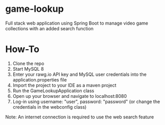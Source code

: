 # game-lookup
Full stack web application using Spring Boot to manage video game collections with an added search function

# How-To
1. Clone the repo
2. Start MySQL 8
3. Enter your rawg.io API key and MySQL user credentials into the application.properties file
4. Import the project to your IDE as a maven project
5. Run the GameLookupApplication class
6. Open up your browser and navigate to localhost:8080
7. Log-in using username: "user", password: "password" (or change the credentials in the webconfig class)

Note: An internet connection is required to use the web search feature